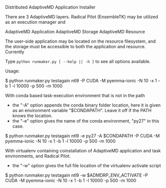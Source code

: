
Distributed AdaptiveMD Application Installer

There are 3 AdaptiveMD layers. Radical Pilot (EnsembleTK)  may be utilized as 
an execution manager and 

AdaptiveMD Application
AdaptiveMD Storage
AdaptiveMD Resource

The user-side application may be located on the resource filesystem, and the 
storage must be accessible to both the application and resource. Currently


Type `python runmaker.py [ --help || -h ]` to see all options available.



Usage: 

  $ python runmaker.py testagain ntl9 -P CUDA -M pyemma-ionic -N 10 -x 1 -b 1 -l 10000 -p 500 -m 1000


 With conda based task-execution environment that is not in the path
  - the "-A" option appends the conda binary folder location, here it is given as an
    environment variable "$CONDAPATH". Leave it off if the PATH knows the location.
  - the "-e" option gives the name of the conda environment, "py27" in this case.

  $ python runmaker.py testagain ntl9 -e py27 -A $CONDAPATH -P CUDA -M pyemma-ionic -N 10 -x 1 -b 1 -l 10000 -p 500 -m 1000

 With virtualenv containing coinstallation of AdaptiveMD application and task environments, and Radical Pilot.
  - the "-w" option gives the full file location of the virtualenv activate script

  $ python runmaker.py testagain ntl9 -w $ADMDRP_ENV_ACTIVATE -P CUDA -M pyemma-ionic -N 10 -x 1 -b 1 -l 10000 -p 500 -m 1000

